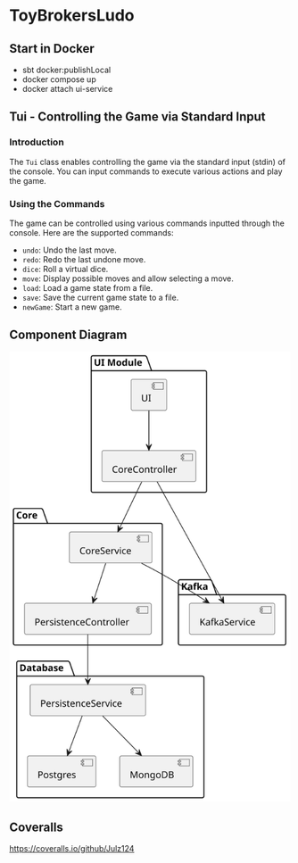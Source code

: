 # ToyBrokersLudo

## Start in Docker
- sbt docker:publishLocal
- docker compose up
- docker attach ui-service

## Tui - Controlling the Game via Standard Input

### Introduction

The `Tui` class enables controlling the game via the standard input (stdin) of the console. You can input commands to execute various actions and play the game.

### Using the Commands

The game can be controlled using various commands inputted through the console. Here are the supported commands:

- `undo`: Undo the last move.
- `redo`: Redo the last undone move.
- `dice`: Roll a virtual dice.
- `move`: Display possible moves and allow selecting a move.
- `load`: Load a game state from a file.
- `save`: Save the current game state to a file.
- `newGame`: Start a new game.

## Component Diagram

![Component Diagram](arch.svg)

## Coveralls
https://coveralls.io/github/Julz124
